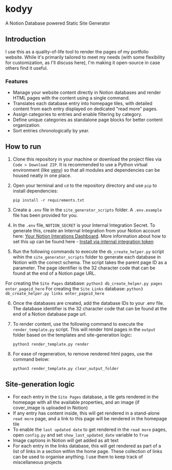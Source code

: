 # kodyy
A Notion Database powered Static Site Generator

## Introduction
I use this as a quality-of-life tool to render the pages of my portfolio website. While it's primarily tailored to meet my needs (with some flexibility for customization, as I'll discuss here), I'm making it open-source in case others find it useful. 

### Features
- Manage your website content directly in Notion databases and render HTML pages with the content using a single command.
- Translates each database entry into homepage tiles, with detailed content from each entry displayed on dedicated "read more" pages.
- Assign categories to entries and enable filtering by category.
- Define unique categories as standalone page blocks for better content organization.
- Sort entries chronologically by year.

## How to run
1. Clone this repository in your machine or download the project files via `Code > Download ZIP`. It is recommended to use a Python virtual environment (like [venv](https://docs.python.org/3/library/venv.html)) so that all modules and dependencies can be housed neatly in one place.

2. Open your terminal and `cd` to the repository directory and use `pip` to install dependencies:

    ```
    pip install -r requirements.txt
    ```
3. Create a `.env` file in the `site_generator_scripts` folder. A  `.env.example` file has been provided for you. 

4. In the `.env` file, `NOTION_SECRET` is your Internal Integration Secret. To generate this, create an Internal Integration from your Notion account here: [Your Notion Interations Dashboard](https://www.notion.so/profile/integrations). More information about how to set this up can be found here - [Install via internal integration token](https://www.notion.com/help/add-and-manage-connections-with-the-api#install-from-a-developer)

5. Run the following commands to execute the `db_create_helper.py` script wihin the `site_generator_scripts` folder to generate each database in Notion with the correct schema. The script takes the parent page ID as a parameter. The page identifier is the 32 character code that can be found at the end of a Notion page URL.

For creating the `Site Pages` database:
    ```
    python3 db_create_helper.py pages enter_pageid_here
    ```
For creating the `Site Links` database:
    ```
    python3 db_create_helper.py links enter_pageid_here
    ```
    

6. Once the databases are created, add the database IDs to your .env file. The database identifier is the 32 character code that can be found at the end of a Notion database page url.

7. To render content, use the following command to execute the `render_template.py` script. This will render html pages in the `output` folder based on the templates and site-generation logic:
    ```
    python3 render_template.py render  
    ```
8. For ease of regeneration, to remove rendered html pages, use the command below:
    ```
    python3 render_template.py clear_output_folder  
    ```


## Site-generation logic
- For each entry in the `Site Pages` database, a tile gets rendered in the homepage with all the available properties, and an image (if cover_image is uploaded in Notion)
- If any entry has content inside, this will get rendered in a stand-alone `read more` page, and a link to this page will be rendered in the homepage tile
- To enable the `last updated date` to get rendered in the `read more` pages, open `config.py` and set `show_last_updated_date` variable to `True`
- Image captions in Notion will get added as alt text 
- For each entry in the links database, this will get rendered as part of a list of links in a section within the home page. These collection of links can be used to organise anything. I use them to keep track of miscellaneous projects